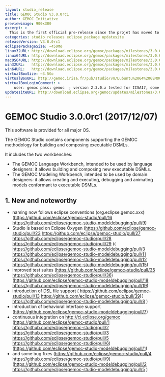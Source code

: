 ```yaml
---
layout: studio_release
title: GEMOC Studio V3.0.0rc1
author: GEMOC Initiative
previewimage: 900x300
excerpt: >
  This is the first official pre-release since the projet has moved to Eclipse organization.
categories: studio_releases eclipse_package updatesite
releaseVersion: V3.0.0rc1
eclipsePackageSize: ~450Mo
linux32URL: http://download.eclipse.org/gemoc/packages/milestones/3.0.0rc1/gemoc_studio-linux.gtk.x86.zip
linux64URL: http://download.eclipse.org/gemoc/packages/milestones/3.0.0rc1/gemoc_studio-linux.gtk.x86_64.zip
macOS64URL: http://download.eclipse.org/gemoc/packages/milestones/3.0.0rc1/gemoc_studio-macosx.cocoa.x86_64.zip
win32URL:   http://download.eclipse.org/gemoc/packages/milestones/3.0.0rc1/gemoc_studio-win32.win32.x86.zip
win64URL:   http://download.eclipse.org/gemoc/packages/milestones/3.0.0rc1/gemoc_studio-win32.win32.x86_64.zip
virtualBoxSize: ~3.5Go 
virtualBoxURL: http://gemoc.irisa.fr/pub/studio/vm/Lubuntu%2064%20GEMOC%202.3.0.a.ova
virtualBoxLoginComment: >
    user: gemoc pass: gemoc  ; version 2.3.0.a tested for ICSA17, some samples haven't been rechecked.
updatesiteURL: http://download.eclipse.org/gemoc/updates/milestones/3.0.0rc1
---
```


# GEMOC Studio 3.0.0rc1 (2017/12/07)

This software is provided for all major OS.

The GEMOC Studio contains components supporting the GEMOC methodology for building and composing executable DSMLs.

It includes the two workbenches:

  * The GEMOC Language Workbench, intended to be used by language designers: it allows building and composing new executable DSMLs.
  * The GEMOC Modeling Workbench, intended to be used by domain designers: it allows creating and executing, debugging and animating models conformant to executable DSMLs.

## 1. New and noteworthy

- naming now follows eclipse conventions (org.eclipse.gemoc.xxx) (https://github.com/eclipse/gemoc-studio/pull/16 https://github.com/eclipse/gemoc-studio-modeldebugging/pull/9)
- Studio is based on Eclipse Oxygen (https://github.com/eclipse/gemoc-studio/pull/23 https://github.com/eclipse/gemoc-studio/pull/27 https://github.com/eclipse/gemoc-studio/pull/28 https://github.com/eclipse/gemoc-studio/pull/29 )( https://github.com/eclipse/gemoc-studio-modeldebugging/pull/3 https://github.com/eclipse/gemoc-studio-modeldebugging/pull/11 https://github.com/eclipse/gemoc-studio-modeldebugging/pull/12 https://github.com/eclipse/gemoc-studio-modeldebugging/pull/15)
- improved test suites (https://github.com/eclipse/gemoc-studio/pull/35 https://github.com/eclipse/gemoc-studio/pull/36)(https://github.com/eclipse/gemoc-studio-modeldebugging/pull/18 https://github.com/eclipse/gemoc-studio-modeldebugging/pull/19)
- introduction of DSL file support ( https://github.com/eclipse/gemoc-studio/pull/13 https://github.com/eclipse/gemoc-studio/pull/39)( https://github.com/eclipse/gemoc-studio-modeldebugging/pull/8 )
- introduction of behavioral interface support (https://github.com/eclipse/gemoc-studio-modeldebugging/pull/7)
- continuous integration on http://ci.eclipse.org/gemoc (https://github.com/eclipse/gemoc-studio/pull/1 https://github.com/eclipse/gemoc-studio/pull/2 https://github.com/eclipse/gemoc-studio/pull/3 https://github.com/eclipse/gemoc-studio/pull/5 https://github.com/eclipse/gemoc-studio/pull/6)(https://github.com/eclipse/gemoc-studio-modeldebugging/pull/1)
- and some bug fixes (https://github.com/eclipse/gemoc-studio/pull/4 https://github.com/eclipse/gemoc-studio/pull/9)(https://github.com/eclipse/gemoc-studio-modeldebugging/pull/2 https://github.com/eclipse/gemoc-studio-modeldebugging/pull/5 )

